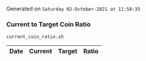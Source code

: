Generated on `Saturday 02-October-2021 at 11:58:35`

### Current to Target Coin Ratio
`current_coin_ratio.sh`

Date|Current|Target|Ratio
---|---|---|---
